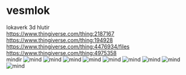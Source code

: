 # vesmlok
lokaverk
3d hlutir <br>
https://www.thingiverse.com/thing:2187167<br>
https://www.thingiverse.com/thing:194928<br>
https://www.thingiverse.com/thing:4476934/files<br>
https://www.thingiverse.com/thing:4975358<br>
mindir
![mind](https://github.com/gitmaus1/vesmlok/blob/main/vesm/IMG_20220301_112517.jpg)
![mind](https://github.com/gitmaus1/vesmlok/blob/main/vesm/IMG_20220301_112517.jpg)
![mind](https://github.com/gitmaus1/vesmlok/blob/main/vesm/IMG_20220301_112517.jpg)
![mind](https://github.com/gitmaus1/vesmlok/blob/main/vesm/IMG_20220301_112517.jpg)
![mind](https://github.com/gitmaus1/vesmlok/blob/main/vesm/IMG_20220301_112517.jpg)
![mind](https://github.com/gitmaus1/vesmlok/blob/main/vesm/IMG_20220301_112517.jpg)
![mind](https://github.com/gitmaus1/vesmlok/blob/main/vesm/IMG_20220301_112517.jpg)
![mind](https://github.com/gitmaus1/vesmlok/blob/main/vesm/IMG_20220301_112517.jpg)
![mind](https://github.com/gitmaus1/vesmlok/blob/main/vesm/IMG_20220301_112517.jpg)
